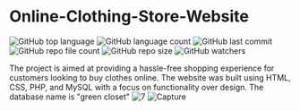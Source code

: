 # Online-Clothing-Store-Website
![GitHub top language](https://img.shields.io/github/languages/top/shihabmuhtasim/Online-Clothing-Store-Website?color=f5f5dc) 
![GitHub language count](https://img.shields.io/github/languages/count/shihabmuhtasim/Online-Clothing-Store-Website?color=7CC0F5) 
![GitHub last commit](https://img.shields.io/github/last-commit/shihabmuhtasim/Online-Clothing-Store-Website?color=7CC0F5) 
![GitHub repo file count](https://img.shields.io/github/directory-file-count/shihabmuhtasim/Online-Clothing-Store-Website?color=7CC0F5)
![GitHub repo size](https://img.shields.io/github/repo-size/shihabmuhtasim/Online-Clothing-Store-Website?color=7CC0F5)
![GitHub watchers](https://img.shields.io/github/watchers/shihabmuhtasim/Online-Clothing-Store-Website?style=social)

The project is aimed at providing a hassle-free shopping experience for customers looking to buy clothes online. The website was built using HTML, CSS, PHP, and MySQL with a focus on functionality over design.
The database name is "green closet"
![7](https://user-images.githubusercontent.com/92597456/233393205-ac9180c5-ad3d-47e4-8505-8c43eec2879e.png)
![Capture](https://user-images.githubusercontent.com/92597456/232618394-30b5d51d-dd14-4500-9494-477f2bc76b01.PNG)

